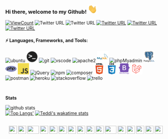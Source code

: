  ### Hi there, welcome to my Github! <img src="https://github.com/ABSphreak/ABSphreak/blob/master/gifs/Hi.gif" width="30px">
  
 <div>
 
[![ViewCount](https://views.whatilearened.today/views/github/Teddir/ismlhbb.svg?cache=remove)](#)
![Twitter URL](https://img.shields.io/twitter/url?label=gitlab&logo=gitlab&style=social&url=https://gitlab.com/Teddir)
![Twitter URL](https://img.shields.io/twitter/url?label=email&logo=gmail&style=social&url=https://mail.google.com/mail/u/0/#inbox)
[![Twitter URL](https://img.shields.io/twitter/url?label=Twitter&logo=Twitter&style=social&url=https%3A%2F%2Ftwitter.com%2Fismlhbb)](https://twitter.com/teddir_)
[![Twitter URL](https://img.shields.io/twitter/url?label=Instagram&logo=Instagram&style=social&url=https%3A%2F%2Finstagram.com%2Fismlhbb)](https://www.instagram.com/ted_dir/?hl=id)
[![Twitter URL](https://img.shields.io/twitter/url?label=Telegram&logo=telegram&style=social&url=https%3A%2F%2Ft.me%2Fismlhbb)](https://t.me/Teddi)

</div>

</div>

#### ⚡ Languages, Frameworks, and Tools:  

<p align="left">
<!-- <img alt="pinguin" title="pinguin" height="35" src="https://raw.githubusercontent.com/devicons/devicon/master/icons/linux/linux-original.svg">  -->
<img alt="ubuntu" title="ubuntu" height="35" src="https://www.vectorlogo.zone/logos/ubuntu/ubuntu-icon.svg"> 
<img alt="terminal" title="terminal" height="35" src="https://raw.githubusercontent.com/github/explore/80688e429a7d4ef2fca1e82350fe8e3517d3494d/topics/terminal/terminal.png"> 
<img alt="git" title="git" height="35" src="https://www.vectorlogo.zone/logos/git-scm/git-scm-icon.svg"> 
<img alt="vscode" title="vscode" height="35" src="https://code.visualstudio.com/assets/favicon.ico"> 
<img alt="apache2" title="apache2" height="35" src="https://www.vectorlogo.zone/logos/apache/apache-official.svg"> 
<!-- <img alt="nginx" title="nginx" height="35" src="https://www.vectorlogo.zone/logos/nginx/nginx-ar21.svg">  -->
<img alt="mySQL" title="mySQL" height="35" src="https://raw.githubusercontent.com/devicons/devicon/master/icons/mysql/mysql-original-wordmark.svg"> 
<img alt="phpMyadmin" title="phpMyadmin" height="35" src="https://www.vectorlogo.zone/logos/phpmyadmin/phpmyadmin-ar21.svg"> 
<img alt="postgresql" title="postgresql" height="35" src="https://raw.githubusercontent.com/devicons/devicon/master/icons/postgresql/postgresql-original-wordmark.svg"> 
<img alt="php" title="php" height="35" src="https://raw.githubusercontent.com/github/explore/80688e429a7d4ef2fca1e82350fe8e3517d3494d/topics/php/php.png"> 
<img alt="javascript" title="javascript" height="35" src="https://raw.githubusercontent.com/github/explore/80688e429a7d4ef2fca1e82350fe8e3517d3494d/topics/javascript/javascript.png"> 
<img alt="jQuery" title="jQuery" height="35" src="https://www.vectorlogo.zone/logos/jquery/jquery-vertical.svg"> 
<img alt="npm" title="npm" height="35" src="https://www.vectorlogo.zone/logos/npmjs/npmjs-ar21.svg"> 
<img alt="composer" title="composer" height="35" src="https://avatars.githubusercontent.com/u/837015?s=200&v=4"> 
<img alt="HTML5" title="HTML5" height="35" src="https://raw.githubusercontent.com/devicons/devicon/master/icons/html5/html5-original-wordmark.svg"> 
<img alt="CSS3" title="CSS3" height="35" src="https://raw.githubusercontent.com/devicons/devicon/master/icons/css3/css3-original-wordmark.svg"> 
<img alt="bootstrap" title="bootstrap" height="35" src="https://raw.githubusercontent.com/devicons/devicon/master/icons/bootstrap/bootstrap-plain-wordmark.svg"> 
<!-- <img alt="semantic-ui" title="semantic-ui" height="35" src="https://raw.githubusercontent.com/Semantic-Org/Semantic-UI/master/examples/assets/images/logo.png">  -->
<!-- <img alt="code-igniter" title="code-igniter" height="35" src="https://cdn.iconscout.com/icon/free/png-256/codeigniter-4-1175201.png">  -->
<img alt="laravel" title="laravel" height="35" src="https://raw.githubusercontent.com/github/explore/56a826d05cf762b2b50ecbe7d492a839b04f3fbf/topics/laravel/laravel.png"> 
<!-- <img alt="laravol" title="laravolt" height="35" src="https://avatars.githubusercontent.com/u/13552888?s=200&v=4">  -->
<img alt="postman" title="postman" height="35" src="https://www.vectorlogo.zone/logos/getpostman/getpostman-icon.svg"> 
<img alt="heroku" title="heroku" height="35" src="https://www.vectorlogo.zone/logos/heroku/heroku-icon.svg"> 
<!-- <img alt="cpanel" title="cpanel" height="35" src="https://www.netonboard.com/wp-content/uploads/2020/04/Cpanel-content-design-1000x500-1.png">  -->
<img alt="stackoverflow" title="stackoverflow" height="35" src="https://www.vectorlogo.zone/logos/stackoverflow/stackoverflow-ar21.svg"> 
<img alt="trello" title="trello" height="35" src="https://www.vectorlogo.zone/logos/trello/trello-ar21.svg"> 
<!-- <img alt='help_me' title="help_me" height="35" src="https://camo.githubusercontent.com/40dff491d4e8123af55298ef908faedb66c463e5/68747470733a2f2f6d656469612e67697068792e636f6d2f6d656469612f57556c706c634d704f43456d5447427442572f67697068792e676966"> -->
</p>

<br>

**Stats**  

  ![github stats](https://github-readme-stats.vercel.app/api?username=Teddir&theme=dark&show_icons=true)
  <br>
    [![Top Langs'](https://github-readme-stats.vercel.app/api/top-langs/?username=Teddir&theme=dark&hide=html)](https://github.com/Teddir?tab=follow)
  [![Teddi's wakatime stats](https://github-readme-stats.vercel.app/api/wakatime?username=imT&layout=compact&theme=dark)](https://github.com/Teddir?tab=follow)


<br>

<div align="center">
    <img src="https://cultofthepartyparrot.com/parrots/hd/githubparrot.gif" width="25" height="25"/>
    <img src="https://cultofthepartyparrot.com/flags/hd/indiaparrot.gif" width="25" height="25"/>
    <img src="https://cultofthepartyparrot.com/parrots/asyncparrot.gif" width="36" height="25"/>
    <img src="https://cultofthepartyparrot.com/parrots/exceptionallyfastparrot.gif" width="25" height="25"/>
    <img src="https://cultofthepartyparrot.com/parrots/hd/60fpsparrot.gif" width="25" height="25"/>
    <img src="https://cultofthepartyparrot.com/parrots/hd/jumpingparrot.gif" width="25" height="25"/>
    <img src="https://cultofthepartyparrot.com/parrots/hd/opensourceparrot.gif" width="25" height="25"/>
    <img src="https://cultofthepartyparrot.com/parrots/hd/dealwithitnowparrot.gif" width="25" height="25"/>
    <img src="https://cultofthepartyparrot.com/parrots/hd/hypnoparrotlight.gif" width="25" height="25"/>
    <img src="https://cultofthepartyparrot.com/parrots/databaseparrot.gif" width="25" height="25"/>
    <img src="https://cultofthepartyparrot.com/parrots/fixparrot.gif" width="36" height="25"/>
    <img src="https://cultofthepartyparrot.com/parrots/hd/laptop_parrot.gif" width="25" height="25"/>
    <img src="https://cultofthepartyparrot.com/parrots/hd/footballparrot.gif" width="25" height="25"/>
    <img src="https://cultofthepartyparrot.com/parrots/hd/illuminatiparrot.gif" width="25" height="25"/>
    <img src="https://cultofthepartyparrot.com/parrots/hd/hypnoparrotdark.gif" width="25" height="25"/>
    <img src="https://cultofthepartyparrot.com/parrots/hd/mustacheparrot.gif" width="25" height="25"/>
</div>


